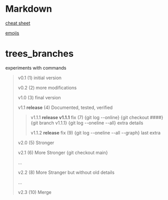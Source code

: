 # Markdown

[cheat sheet](https://github.com/adam-p/markdown-here/wiki/Markdown-Cheatsheet)

[emojis](https://gist.github.com/rxaviers/7360908)

# trees_branches
experiments with commands

> v0.1 (1) initial version
>
> v0.2 (2) more modifications
>
> v1.0 (3) final version
>
> v1.1 **release** (4) Documented, tested, verified
>
>>
>> v1.1.1 **release v1.1.1** fix (7) {git log --online} {git checkout ####} {git branch v1.1.1} {git log --oneline --all} extra details
>>
>> v1.1.2 **release** fix (9) {git log --oneline --all --graph} last extra
>>
>
> v2.0 (5) Stronger
>
> v2.1 (6) More Stronger {git checkout main}
>
> ...
>
> v2.2 (8) More Stranger but without old details
>
>...
>
> v2.3 (10) Merge
